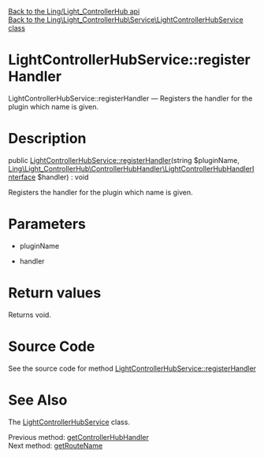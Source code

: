 [Back to the Ling/Light_ControllerHub api](https://github.com/lingtalfi/Light_ControllerHub/blob/master/doc/api/Ling/Light_ControllerHub.md)<br>
[Back to the Ling\Light_ControllerHub\Service\LightControllerHubService class](https://github.com/lingtalfi/Light_ControllerHub/blob/master/doc/api/Ling/Light_ControllerHub/Service/LightControllerHubService.md)


LightControllerHubService::registerHandler
================



LightControllerHubService::registerHandler — Registers the handler for the plugin which name is given.




Description
================


public [LightControllerHubService::registerHandler](https://github.com/lingtalfi/Light_ControllerHub/blob/master/doc/api/Ling/Light_ControllerHub/Service/LightControllerHubService/registerHandler.md)(string $pluginName, [Ling\Light_ControllerHub\ControllerHubHandler\LightControllerHubHandlerInterface](https://github.com/lingtalfi/Light_ControllerHub/blob/master/doc/api/Ling/Light_ControllerHub/ControllerHubHandler/LightControllerHubHandlerInterface.md) $handler) : void




Registers the handler for the plugin which name is given.




Parameters
================


- pluginName

    

- handler

    


Return values
================

Returns void.








Source Code
===========
See the source code for method [LightControllerHubService::registerHandler](https://github.com/lingtalfi/Light_ControllerHub/blob/master/Service/LightControllerHubService.php#L54-L57)


See Also
================

The [LightControllerHubService](https://github.com/lingtalfi/Light_ControllerHub/blob/master/doc/api/Ling/Light_ControllerHub/Service/LightControllerHubService.md) class.

Previous method: [getControllerHubHandler](https://github.com/lingtalfi/Light_ControllerHub/blob/master/doc/api/Ling/Light_ControllerHub/Service/LightControllerHubService/getControllerHubHandler.md)<br>Next method: [getRouteName](https://github.com/lingtalfi/Light_ControllerHub/blob/master/doc/api/Ling/Light_ControllerHub/Service/LightControllerHubService/getRouteName.md)<br>

